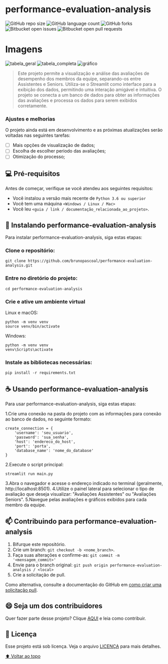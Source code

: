 # performance-evaluation-analysis

![GitHub repo size](https://img.shields.io/github/directory-file-count/brunopascoal/performance-evaluation-analysis?style=for-the-badge)
![GitHub language count](https://img.shields.io/github/languages/top/brunopascoal/performance-evaluation-analysis?style=for-the-badge)
![GitHub forks](https://img.shields.io/github/forks/brunopascoal/performance-evaluation-analysis?style=for-the-badge)
![Bitbucket open issues](https://img.shields.io/bitbucket/issues/brunopascoal/performance-evaluation-analysis?style=for-the-badge)
![Bitbucket open pull requests](https://img.shields.io/bitbucket/pr-raw/brunopascoal/performance-evaluation-analysis?style=for-the-badge)

# Imagens

![tabela_geral](path/to/file)
![tabela_completa](path/to/file)
![gráfico](path/to/file)

> Este projeto permite a visualização e análise das avaliações de desempenho dos membros da equipe, separando-os entre Assistentes e Seniors. Utiliza-se o Streamlit como interface para a exibição dos dados, permitindo uma interação amigável e intuitiva. O projeto se conecta a um banco de dados para obter as informações das avaliações e processa os dados para serem exibidos corretamente.

### Ajustes e melhorias

O projeto ainda está em desenvolvimento e as próximas atualizações serão voltadas nas seguintes tarefas:

- [ ] Mais opções de visualização de dados;
- [ ] Escolha de escolher periodo das avaliações;
- [ ] Otimização do processo;

## 💻 Pré-requisitos

Antes de começar, verifique se você atendeu aos seguintes requisitos:

<!---Estes são apenas requisitos de exemplo. Adicionar, duplicar ou remover conforme necessário--->

- Você instalou a versão mais recente de `Python 3.6 ou superior`
- Você tem uma máquina `<Windows / Linux / Mac>`
- Você leu `<guia / link / documentação_relacionada_ao_projeto>`.

## 🚀 Instalando performance-evaluation-analysis

Para instalar performance-evaluation-analysis, siga estas etapas:

### Clone o repositório:

```
git clone https://github.com/brunopascoal/performance-evaluation-analysis.git
```

### Entre no diretório do projeto:

```
cd performance-evaluation-analysis
```

### Crie e ative um ambiente virtual

Linux e macOS:

```
python -m venv venv
source venv/bin/activate
```

Windows:

```
python -m venv venv
venv\Scripts\activate
```

### Instale as bibliotecas necessárias:

```
pip install -r requirements.txt
```

## ☕ Usando performance-evaluation-analysis

Para usar performance-evaluation-analysis, siga estas etapas:

1.Crie uma conexão na pasta do projeto com as informações para conexão ao banco de dados, no seguinte formato:

```
create_connection = {
    'username': 'seu_usuario',
    'password': 'sua_senha',
    'host': 'endereco_do_host',
    'port': 'porta',
    'database_name': 'nome_do_database'
}
```

2.Execute o script principal:

```
streamlit run main.py

```

3.Abra o navegador e acesse o endereço indicado no terminal (geralmente, http://localhost:8501).
4.Utilize o painel lateral para selecionar o tipo de avaliação que deseja visualizar: "Avaliações Assistentes" ou "Avaliações Seniors".
5.Navegue pelas avaliações e gráficos exibidos para cada membro da equipe.

## 📫 Contribuindo para performance-evaluation-analysis

1. Bifurque este repositório.
2. Crie um branch: `git checkout -b <nome_branch>`.
3. Faça suas alterações e confirme-as: `git commit -m '<mensagem_commit>'`
4. Envie para o branch original: `git push origin performance-evaluation-analysis / <local>`
5. Crie a solicitação de pull.

Como alternativa, consulte a documentação do GitHub em [como criar uma solicitação pull](https://help.github.com/en/github/collaborating-with-issues-and-pull-requests/creating-a-pull-request).

## 😄 Seja um dos contribuidores<br>

Quer fazer parte desse projeto? Clique [AQUI](CONTRIBUTING.md) e leia como contribuir.

## 📝 Licença

Esse projeto está sob licença. Veja o arquivo [LICENÇA](LICENSE.md) para mais detalhes.

[⬆ Voltar ao topo](performance-evaluation-analysis)<br>
